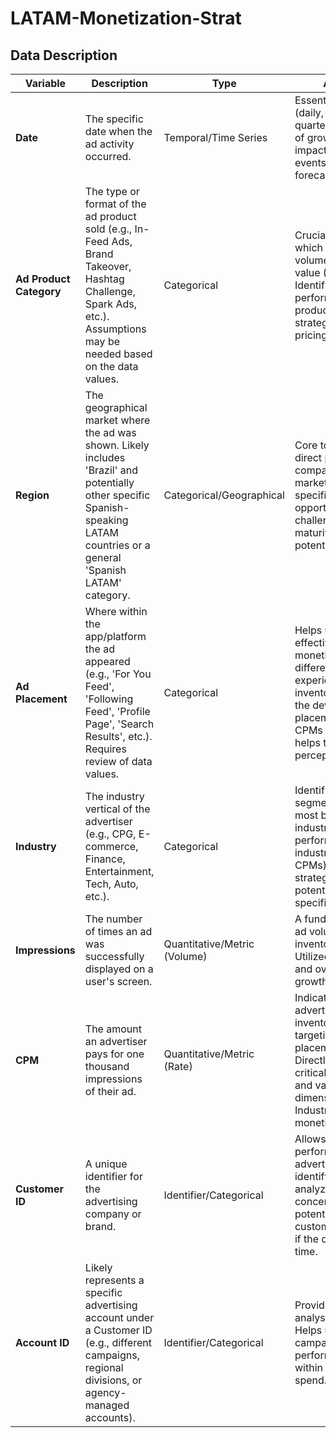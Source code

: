 # LATAM-Monetization-Strat

## Data Description

| **Variable**             | **Description**                                                                                                                                                                                                                                                                                           | **Type**                         | **Analytical Value**                                                                                                                                                                                                                                                                                                                                      |
|--------------------------|-----------------------------------------------------------------------------------------------------------------------------------------------------------------------------------------------------------------------------------------------------------------------------------------------------------|----------------------------------|----------------------------------------------------------------------------------------------------------------------------------------------------------------------------------------------------------------------------------------------------------------------------------------------------------------------------------------------------------|
| **Date**                 | The specific date when the ad activity occurred.                                                                                                                                                                                                                                                          | Temporal/Time Series             | Essential for tracking trends (daily, weekly, monthly, quarterly). Enables analysis of growth, seasonality, impact of specific events/campaigns, and forecasting.                                                                                                                                                                                    |
| **Ad Product Category**  | The type or format of the ad product sold (e.g., In-Feed Ads, Brand Takeover, Hashtag Challenge, Spark Ads, etc.). Assumptions may be needed based on the data values.                                                                                                                               | Categorical                      | Crucial for understanding which ad products drive volume (Impressions) and value (CPM, Revenue). Identifies high-performing/underperforming products, informs product strategy and potential pricing adjustments.                                                                                                                                    |
| **Region**               | The geographical market where the ad was shown. Likely includes 'Brazil' and potentially other specific Spanish-speaking LATAM countries or a general 'Spanish LATAM' category.                                                                                                                     | Categorical/Geographical         | Core to the role: Allows direct performance comparisons between markets, identifies market-specific trends, opportunities, and challenges; assesses market maturity and growth potential.                                                                                                                                                             |
| **Ad Placement**         | Where within the app/platform the ad appeared (e.g., 'For You Feed', 'Following Feed', 'Profile Page', 'Search Results', etc.). Requires review of data values.                                                                                                                                       | Categorical                      | Helps understand the effectiveness and monetization potential of different parts of the user experience. Informs inventory management and the development of new ad placements. Comparing CPMs across placements helps to gauge value perception.                                                                                                       |
| **Industry**             | The industry vertical of the advertiser (e.g., CPG, E-commerce, Finance, Entertainment, Tech, Auto, etc.).                                                                                                                                                                                                | Categorical                      | Identifies which advertiser segments are driving the most business. Reveals industry-specific performance (e.g., some industries may have higher CPMs). Informs sales strategy, targeting, and the potential for industry-specific solutions.                                                                                                        |
| **Impressions**          | The number of times an ad was successfully displayed on a user's screen.                                                                                                                                                                                                                                    | Quantitative/Metric (Volume)     | A fundamental measure of ad volume, reach, and inventory consumption. Utilized in calculating CPM and overall revenue, tracking growth in ad delivery.                                                                                                                                                                                                  |
| **CPM**                  | The amount an advertiser pays for one thousand impressions of their ad.                                                                                                                                                                                                                                      | Quantitative/Metric (Rate)       | Indicates the value advertisers place on the inventory (influenced by targeting, ad format, placement, demand, etc.). Directly impacts revenue; critical for analyzing trends and variations across dimensions (Region, Industry, Product) to inform monetization strategies.                                                                   |
| **Customer ID**          | A unique identifier for the advertising company or brand.                                                                                                                                                                                                                                                  | Identifier/Categorical           | Allows aggregation of performance at the advertiser level. Useful for identifying top customers, analyzing customer concentration risk, and potentially tracking customer cohorts over time if the data spans enough time.                                                                                                                      |
| **Account ID**           | Likely represents a specific advertising account under a Customer ID (e.g., different campaigns, regional divisions, or agency-managed accounts).                                                                                                                                                         | Identifier/Categorical           | Provides more granular analysis than Customer ID. Helps understand campaign-level performance or variations within a single customer's spend.                                                                                                                                                                                                            |